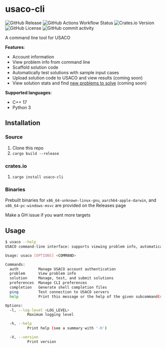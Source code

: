 # usaco-cli

![GitHub Release](https://img.shields.io/github/v/release/grimsteel/usaco-cli?logo=github) ![GitHub Actions Workflow Status](https://img.shields.io/github/actions/workflow/status/grimsteel/usaco-cli/release.yml?logo=githubactions&logoColor=white) ![Crates.io Version](https://img.shields.io/crates/v/usaco-cli?logo=rust) ![GitHub License](https://img.shields.io/github/license/grimsteel/usaco-cli) ![GitHub commit activity](https://img.shields.io/github/commit-activity/m/grimsteel/usaco-cli?logo=git&logoColor=white)



A command line tool for USACO

**Features**:
- Account information
- View problem info from command line
- Scaffold solution code
- Automatically test solutions with sample input cases
- Upload solution code to USACO and view results (coming soon)
- View solution stats and find [new problems to solve](https://github.com/imgroot2/algo) (coming soon)

**Supported languages**:
- C++ 17
- Python 3

## Installation

### Source

1. Clone this repo
2. `cargo build --release`

### crates.io

1. `cargo install usaco-cli`

### Binaries

Prebuilt binaries for `x86_64-unknown-linux-gnu`, `aarch64-apple-darwin`, and `x86_64-pc-windows-msvc` are provided on the Releases page

Make a GH issue if you want more targets

## Usage

```sh
$ usaco --help
USACO command-line interface: supports viewing problem info, automatically testing solutions, and uploading solutions to USACO grading servers.

Usage: usaco [OPTIONS] <COMMAND>

Commands:
  auth         Manage USACO account authentication
  problem      View problem info
  solution     Manage, test, and submit solutions
  preferences  Manage CLI preferences
  completion   Generate shell completion files
  ping         Test connection to USACO servers
  help         Print this message or the help of the given subcommand(s)

Options:
  -l, --log-level <LOG_LEVEL>
          Maximum logging level

  -h, --help
          Print help (see a summary with '-h')

  -V, --version
          Print version
```
